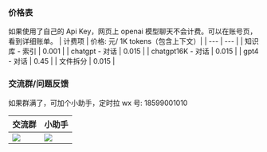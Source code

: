 

### 价格表

如果使用了自己的 Api Key，网页上 openai 模型聊天不会计费。可以在账号页，看到详细账单。
| 计费项 | 价格: 元/ 1K tokens（包含上下文）|
| --- | --- |
| 知识库 - 索引 | 0.001 |
| chatgpt - 对话 | 0.015 |
| chatgpt16K - 对话 | 0.015 |
| gpt4 - 对话 | 0.45 |
| 文件拆分 | 0.015 |


### 交流群/问题反馈

如果群满了，可加个小助手，定时拉
wx 号: 18599001010

| 交流群                  | 小助手               |
| ----------------------- | -------------------- |
| ![](/imgs/wxqun300.jpg) | ![](/imgs/wx300.jpg) |


